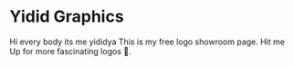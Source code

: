 # Yidid Graphics
Hi every body its me yididya 
This is my free logo showroom page.
Hit me Up for more fascinating logos 🫡.
